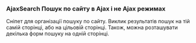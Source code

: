 
<meta http-equiv="Content-Type" content="text/html; charset=utf-8">
<h3>AjaxSearch Пошук по сайту в Ajax і не Ajax режимах</h3>
Сніпет для організації пошуку по сайту. Виклик результатів пошук на тій самій сторінці, або на цільовій сторінці. Також, можна розташувати декілька форм пошуку на одній сторінці.
